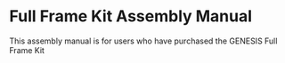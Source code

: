 # Full Frame Kit Assembly Manual

This assembly manual is for users who have purchased the GENESIS Full Frame Kit
